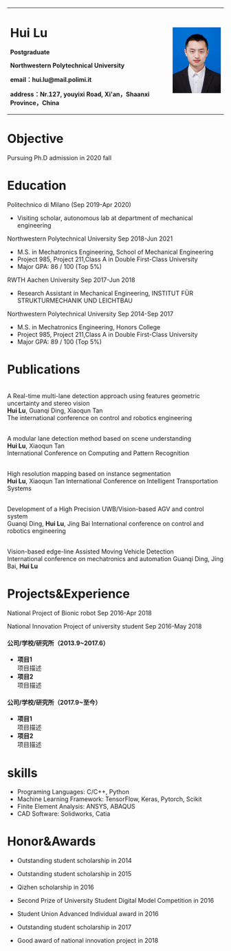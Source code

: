 <div>
<table border="0">
  <tr>
    <td width="75%">
      <h1>Hui Lu</h1>
      <p><b>Postgraduate</b></p>
      <p><b>Northwestern Polytechnical University</b></p>
      <p><b>email：hui.lu@mail.polimi.it</b></p>
      <p><b>address：Nr.127, youyixi Road, Xi'an，Shaanxi Province，China</b></p>
    </td>
    <td width="25%">
      <img src="/简历.png" width="100%">
    </td>
  </tr>
</table>
</div>

# Objective
Pursuing Ph.D admission in 2020 fall
# Education
Politechnico di Milano    (Sep 2019-Apr 2020)
- Visiting scholar, autonomous lab at department of mechanical engineering

Northwestern Polytechnical University      Sep 2018-Jun 2021
- M.S. in Mechatronics Engineering, School of Mechanical Engineering
- Project 985, Project 211,Class A in Double First-Class University
- Major GPA: 86 / 100 (Top 5%)

RWTH Aachen University    Sep 2017-Jun 2018
- Research Assistant in Mechanical Engineering, INSTITUT FÜR STRUKTURMECHANIK UND LEICHTBAU

Northwestern Polytechnical University      Sep 2014-Sep 2017
- M.S. in Mechatronics Engineering, Honors College
- Project 985, Project 211,Class A in Double First-Class University
- Major GPA: 89 / 100 (Top 5%)

# Publications
<br/>A Real-time multi-lane detection approach using features geometric uncertainty and stereo vision</br>
**Hui Lu**, Guanqi Ding, Xiaoqun Tan
<br/>The international conference on control and robotics engineering</br>

<br/>A modular lane detection method based on scene understanding</br>
**Hui Lu**, Xiaoqun Tan  
International Conference on Computing and Pattern Recognition

<br/>High resolution mapping based on instance segmentation</br>
**Hui Lu**, Xiaoqun Tan
International Conference on Intelligent Transportation Systems

<br/>Development of a High Precision UWB/Vision-based AGV and control system</br>
Guanqi Ding, **Hui Lu**, Jing Bai
International conference on control and robotics engineering

<br/>Vision-based edge-line Assisted Moving Vehicle Detection</br>
International conference on mechatronics and automation
Guanqi Ding, Jing Bai, **Hui Lu**


# Projects&Experience
National Project of Bionic robot
Sep 2016-Apr 2018

National Innovation Project of university student
Sep 2016-May 2018
#### 公司/学校/研究所（2013.9~2017.6）
- **项目1**  
项目描述
- **项目2**  
项目描述

#### 公司/学校/研究所（2017.9~至今）
- **项目1**  
项目描述
- **项目2**  
项目描述



# skills
- Programing Languages: C/C++, Python
- Machine Learning Framework: TensorFlow, Keras, Pytorch, Scikit
- Finite Element Analysis: ANSYS, ABAQUS
- CAD Software: Solidworks, Catia

# Honor&Awards
- Outstanding student scholarship in 2014

- Outstanding student scholarship in 2015

- Qizhen scholarship in 2016

- Second Prize of University Student Digital Model Competition in 2016

- Student Union Advanced Individual award in 2016

- Outstanding student scholarship in 2017

- Good award of national innovation project in 2018




